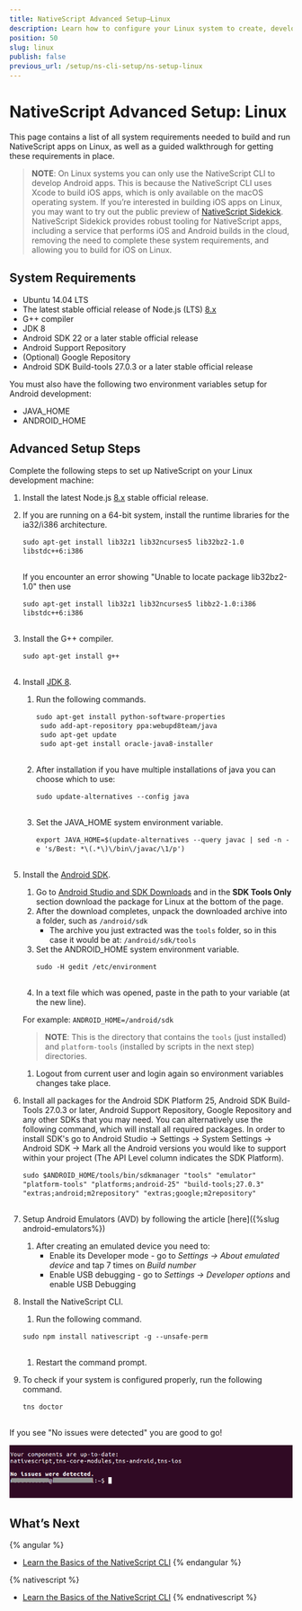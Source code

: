 ```yaml
---
title: NativeScript Advanced Setup—Linux
description: Learn how to configure your Linux system to create, develop and build apps with NativeScript.
position: 50
slug: linux
publish: false
previous_url: /setup/ns-cli-setup/ns-setup-linux
---
```


# NativeScript Advanced Setup: Linux

This page contains a list of all system requirements needed to build and run NativeScript apps on Linux, as well as a guided walkthrough for getting these requirements in place.

> **NOTE**: On Linux systems you can only use the NativeScript CLI to develop Android apps. This is because the NativeScript CLI uses Xcode to build iOS apps, which is only available on the macOS operating system. If you’re interested in building iOS apps on Linux, you may want to try out the public preview of [NativeScript Sidekick](https://www.nativescript.org/nativescript-sidekick). NativeScript Sidekick provides robust tooling for NativeScript apps, including a service that performs iOS and Android builds in the cloud, removing the need to complete these system requirements, and allowing you to build for iOS on Linux.

## System Requirements

* Ubuntu 14.04 LTS
* The latest stable official release of Node.js (LTS) [8.x](https://nodejs.org/dist/latest-v8.x/) 
* G++ compiler
* JDK 8
* Android SDK 22 or a later stable official release
* Android Support Repository
* (Optional) Google Repository
* Android SDK Build-tools 27.0.3 or a later stable official release

You must also have the following two environment variables setup for Android development:

* JAVA_HOME
* ANDROID_HOME

## Advanced Setup Steps

Complete the following steps to set up NativeScript on your Linux development machine:

1. Install the latest Node.js [8.x](https://nodejs.org/dist/latest-v8.x/) stable official release. 

1. If you are running on a 64-bit system, install the runtime libraries for the ia32/i386 architecture.

    <pre class="add-copy-button"><code class="language-terminal">sudo apt-get install lib32z1 lib32ncurses5 lib32bz2-1.0 libstdc++6:i386
    </code></pre>
    If you encounter an error showing "Unable to locate package lib32bz2-1.0" then use
    <pre class="add-copy-button"><code class="language-terminal">sudo apt-get install lib32z1 lib32ncurses5 libbz2-1.0:i386 libstdc++6:i386
    </code></pre>

1. Install the G++ compiler.

    <pre class="add-copy-button"><code class="language-terminal">sudo apt-get install g++
    </code></pre>

1. Install [JDK 8](http://www.oracle.com/technetwork/java/javase/downloads/jdk8-downloads-2133151.html).
    1. Run the following commands.

        <pre class="add-copy-button"><code class="language-terminal">sudo apt-get install python-software-properties
        sudo add-apt-repository ppa:webupd8team/java
        sudo apt-get update
        sudo apt-get install oracle-java8-installer
        </code></pre>

    1. After installation if you have multiple installations of java you can choose which to use:

        <pre class="add-copy-button"><code class="language-terminal">sudo update-alternatives --config java
        </code></pre>

    1. Set the JAVA_HOME system environment variable.

        <pre class="add-copy-button"><code class="language-terminal">export JAVA_HOME=$(update-alternatives --query javac | sed -n -e 's/Best: *\(.*\)\/bin\/javac/\1/p')
        </code></pre>

1. Install the [Android SDK](http://developer.android.com/sdk/index.html).
    1. Go to [Android Studio and SDK Downloads](https://developer.android.com/sdk/index.html#Other) and in the **SDK Tools Only** section download the package for Linux at the bottom of the page.
    1. After the download completes, unpack the downloaded archive into a folder, such as `/android/sdk`
       * The archive you just extracted was the `tools` folder, so in this case it would be at: `/android/sdk/tools`
    1. Set the ANDROID_HOME system environment variable.
        <pre><code class="language-terminal">sudo -H gedit /etc/environment
        </code></pre>
    1. In a text file which was opened, paste in the path to your variable (at the new line).
    
    For example: `ANDROID_HOME=/android/sdk`
        <blockquote><b>NOTE</b>: This is the directory that contains the <code>tools</code> (just installed) and <code>platform-tools</code> (installed by scripts in the next step) directories.</blockquote>
     1. Logout from current user and login again so environment variables changes take place.

1. Install all packages for the Android SDK Platform 25, Android SDK Build-Tools 27.0.3 or later, Android Support Repository, Google Repository and any other SDKs that you may need. You can alternatively use the following command, which will install all required packages. In order to install SDK's go to Android Studio -> Settings -> System Settings -> Android SDK -> Mark all the Android versions you would like to support within your project (The API Level column indicates the SDK Platform).

    <pre class="add-copy-button"><code class="language-terminal">sudo $ANDROID_HOME/tools/bin/sdkmanager "tools" "emulator" "platform-tools" "platforms;android-25" "build-tools;27.0.3" "extras;android;m2repository" "extras;google;m2repository"
    </code></pre>

1. Setup Android Emulators (AVD) by following the article [here]({%slug android-emulators%})
    1. After creating an emulated device you need to:
        * Enable its Developer mode - go to _Settings -> About emulated device_ and tap 7 times on _Build number_
        * Enable USB debugging - go to _Settings -> Developer options_ and enable USB Debugging 

1. Install the NativeScript CLI.
    1. Run the following command.

    <pre class="add-copy-button"><code class="language-terminal">sudo npm install nativescript -g --unsafe-perm
    </code></pre>

    1. Restart the command prompt.

1. To check if your system is configured properly, run the following command.

    <pre class="add-copy-button"><code class="language-terminal">tns doctor
    </code></pre>

If you see "No issues were detected" you are good to go!

![NativeScript tns doctor result](../img/start/linux-tns-doctor.png)

## What’s Next

{% angular %}
* [Learn the Basics of the NativeScript CLI](/angular/start/cli-basics)
{% endangular %}

{% nativescript %}
* [Learn the Basics of the NativeScript CLI](/start/cli-basics)
{% endnativescript %}
